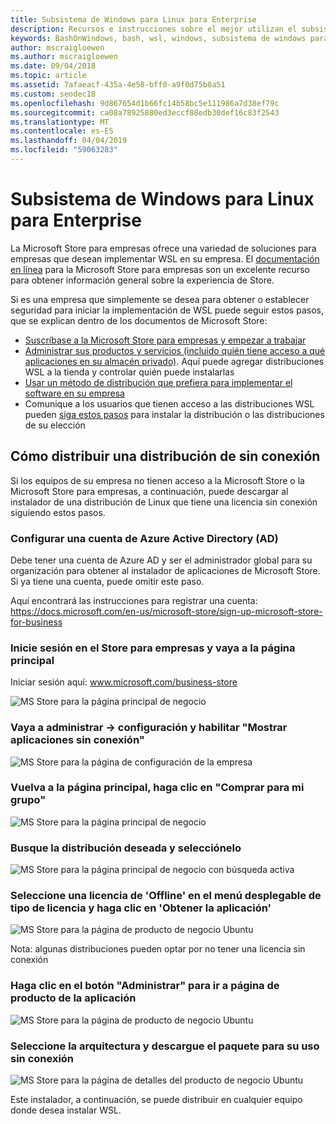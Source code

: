 ```yaml
---
title: Subsistema de Windows para Linux para Enterprise
description: Recursos e instrucciones sobre el mejor utilizan el subsistema de Windows para Linux en un entorno empresarial.
keywords: BashOnWindows, bash, wsl, windows, subsistema de windows para linux, windowssubsystem, ubuntu, debian, suse, windows 10, enterprise, implementación, sin conexión, empaquetado, almacén, distribución, instalación, instalar
author: mscraigloewen
ms.author: mscraigloewen
ms.date: 09/04/2018
ms.topic: article
ms.assetid: 7afaeacf-435a-4e58-bff0-a9f0d75b8a51
ms.custom: seodec18
ms.openlocfilehash: 9d867654d1b66fc14b58bc5e111986a7d38ef79c
ms.sourcegitcommit: ca08a78925880ed3eccf88edb30def16c83f2543
ms.translationtype: MT
ms.contentlocale: es-ES
ms.lasthandoff: 04/04/2019
ms.locfileid: "59063283"
---
```

# <a name="windows-subsystem-for-linux-for-enterprise"></a>Subsistema de Windows para Linux para Enterprise

La Microsoft Store para empresas ofrece una variedad de soluciones para empresas que desean implementar WSL en su empresa. El [documentación en línea](https://docs.microsoft.com/en-us/microsoft-store/) para la Microsoft Store para empresas son un excelente recurso para obtener información general sobre la experiencia de Store.

Si es una empresa que simplemente se desea para obtener o establecer seguridad para iniciar la implementación de WSL puede seguir estos pasos, que se explican dentro de los documentos de Microsoft Store:

* [Suscríbase a la Microsoft Store para empresas y empezar a trabajar](https://docs.microsoft.com/en-us/microsoft-store/sign-up-microsoft-store-for-business-overview)
* [Administrar sus productos y servicios (incluido quién tiene acceso a qué aplicaciones en su almacén privado)](https://docs.microsoft.com/en-us/microsoft-store/manage-apps-microsoft-store-for-business-overview). Aquí puede agregar distribuciones WSL a la tienda y controlar quién puede instalarlas
* [Usar un método de distribución que prefiera para implementar el software en su empresa](https://docs.microsoft.com/en-us/microsoft-store/distribute-apps-to-your-employees-microsoft-store-for-business)
* Comunique a los usuarios que tienen acceso a las distribuciones WSL pueden [siga estos pasos](https://docs.microsoft.com/en-us/windows/wsl/install-win10) para instalar la distribución o las distribuciones de su elección 

## <a name="how-to-distribute-a-distro-offline"></a>Cómo distribuir una distribución de sin conexión

Si los equipos de su empresa no tienen acceso a la Microsoft Store o la Microsoft Store para empresas, a continuación, puede descargar al instalador de una distribución de Linux que tiene una licencia sin conexión siguiendo estos pasos. 

### <a name="set-up-an-azure-active-directory-ad-account"></a>Configurar una cuenta de Azure Active Directory (AD) 

Debe tener una cuenta de Azure AD y ser el administrador global para su organización para obtener al instalador de aplicaciones de Microsoft Store. Si ya tiene una cuenta, puede omitir este paso.

Aquí encontrará las instrucciones para registrar una cuenta: https://docs.microsoft.com/en-us/microsoft-store/sign-up-microsoft-store-for-business

### <a name="sign-into-the-store-for-business-and-go-to-the-homepage"></a>Inicie sesión en el Store para empresas y vaya a la página principal
Iniciar sesión aquí: www.microsoft.com/business-store

![MS Store para la página principal de negocio](media/offlineinstallscreens/1-screen.png)

### <a name="go-to-manage-settings-and-enable-show-offline-apps"></a>Vaya a administrar -> configuración y habilitar "Mostrar aplicaciones sin conexión"

![MS Store para la página de configuración de la empresa](media/offlineinstallscreens/2-screen.png)

### <a name="go-back-to-the-main-page-by-clicking-shop-for-my-group"></a>Vuelva a la página principal, haga clic en "Comprar para mi grupo"

![MS Store para la página principal de negocio](media/offlineinstallscreens/1-screen.png)

### <a name="search-for-your-desired-distro-and-select-it"></a>Busque la distribución deseada y selecciónelo

![MS Store para la página principal de negocio con búsqueda activa](media/offlineinstallscreens/3-screen.png)

### <a name="select-an-offline-license-in-the-license-type-dropdown-menu-and-click-get-the-app"></a>Seleccione una licencia de 'Offline' en el menú desplegable de tipo de licencia y haga clic en 'Obtener la aplicación'

![MS Store para la página de producto de negocio Ubuntu](media/offlineinstallscreens/4-screen.png)

Nota: algunas distribuciones pueden optar por no tener una licencia sin conexión

### <a name="click-the-manage-button-to-get-to-the-apps-product-page"></a>Haga clic en el botón "Administrar" para ir a página de producto de la aplicación

![MS Store para la página de producto de negocio Ubuntu](media/offlineinstallscreens/5-screen.png)

### <a name="select-your-architecture-and-download-the-package-for-offline-use"></a>Seleccione la arquitectura y descargue el paquete para su uso sin conexión

![MS Store para la página de detalles del producto de negocio Ubuntu](media/offlineinstallscreens/6-screen.png)

Este instalador, a continuación, se puede distribuir en cualquier equipo donde desea instalar WSL.